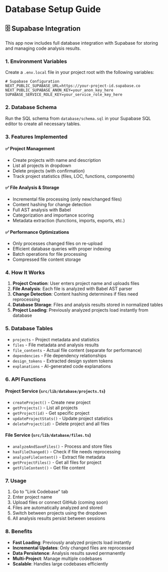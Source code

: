 # Database Setup Guide

## 🗄️ Supabase Integration

This app now includes full database integration with Supabase for storing and managing code analysis results.

### 1. Environment Variables

Create a `.env.local` file in your project root with the following variables:

```env
# Supabase Configuration
NEXT_PUBLIC_SUPABASE_URL=https://your-project-id.supabase.co
NEXT_PUBLIC_SUPABASE_ANON_KEY=your_anon_key_here
SUPABASE_SERVICE_ROLE_KEY=your_service_role_key_here
```

### 2. Database Schema

Run the SQL schema from `database/schema.sql` in your Supabase SQL editor to create all necessary tables.

### 3. Features Implemented

#### ✅ **Project Management**
- Create projects with name and description
- List all projects in dropdown
- Delete projects (with confirmation)
- Track project statistics (files, LOC, functions, components)

#### ✅ **File Analysis & Storage**
- Incremental file processing (only new/changed files)
- Content hashing for change detection
- Full AST analysis with Babel
- Categorization and importance scoring
- Metadata extraction (functions, imports, exports, etc.)

#### ✅ **Performance Optimizations**
- Only processes changed files on re-upload
- Efficient database queries with proper indexing
- Batch operations for file processing
- Compressed file content storage

### 4. How It Works

1. **Project Creation**: User enters project name and uploads files
2. **File Analysis**: Each file is analyzed with Babel AST parser
3. **Change Detection**: Content hashing determines if files need reprocessing
4. **Database Storage**: Files and analysis results stored in normalized tables
5. **Project Loading**: Previously analyzed projects load instantly from database

### 5. Database Tables

- `projects` - Project metadata and statistics
- `files` - File metadata and analysis results
- `file_contents` - Actual file content (separate for performance)
- `dependencies` - File dependency relationships
- `design_tokens` - Extracted design system tokens
- `explanations` - AI-generated code explanations

### 6. API Functions

#### Project Service (`src/lib/database/projects.ts`)
- `createProject()` - Create new project
- `getProjects()` - List all projects
- `getProject(id)` - Get specific project
- `updateProjectStats()` - Update project statistics
- `deleteProject(id)` - Delete project and all files

#### File Service (`src/lib/database/files.ts`)
- `analyzeAndSaveFiles()` - Process and store files
- `hasFileChanged()` - Check if file needs reprocessing
- `analyzeFileContent()` - Extract file metadata
- `getProjectFiles()` - Get all files for project
- `getFileContent()` - Get file content

### 7. Usage

1. Go to "Link Codebase" tab
2. Enter project name
3. Upload files or connect GitHub (coming soon)
4. Files are automatically analyzed and stored
5. Switch between projects using the dropdown
6. All analysis results persist between sessions

### 8. Benefits

- **Fast Loading**: Previously analyzed projects load instantly
- **Incremental Updates**: Only changed files are reprocessed
- **Data Persistence**: Analysis results saved permanently
- **Multi-Project**: Manage multiple codebases
- **Scalable**: Handles large codebases efficiently 